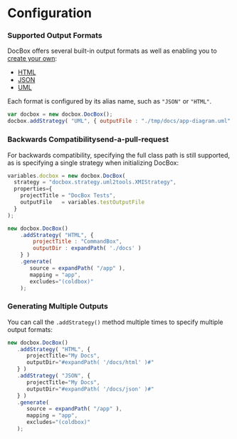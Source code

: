 # Configuration

### **Supported Output Formats**

DocBox offers several built-in output formats as well as enabling you to [create your own](../output-formats/custom-output-strategy.md):

* [HTML](output-formats/html.md)
* [JSON](output-formats/json.md)
* [UML](output-formats/uml.md)

Each format is configured by its alias name, such as `"JSON"` or `"HTML"`.

```javascript
var docbox = new docbox.DocBox();
docbox.addStrategy( "UML", { outputFile : "./tmp/docs/app-diagram.uml" })
```

### Backwards Compatibilitysend-a-pull-request

For backwards compatibility, specifying the full class path is still supported, as is specifying a single strategy when initializing DocBox:

```javascript
variables.docbox = new docbox.DocBox(
  strategy = "docbox.strategy.uml2tools.XMIStrategy",
  properties={ 
    projectTitle = "DocBox Tests",
    outputFile   = variables.testOutputFile
  }
);
```

```javascript
new docbox.DocBox()
    .addStrategy( "HTML", {
        projectTitle : "CommandBox",
        outputDir : expandPath( './docs' )
    } )
    .generate(
       source = expandPath( "/app" ),
       mapping = "app",
       excludes="(coldbox)"
    );
```

### Generating Multiple Outputs

You can call the `.addStrategy()` method multiple times to specify multiple output formats:

```javascript
new docbox.DocBox()
   .addStrategy( "HTML", {
      projectTitle="My Docs",
      outputDir="#expandPath( '/docs/html' )#"
   } )
   .addStrategy( "JSON", {
      projectTitle="My Docs",
      outputDir="#expandPath( '/docs/json' )#"
   } )
   .generate(
      source = expandPath( "/app" ),
      mapping = "app",
      excludes="(coldbox)"
   );
```

